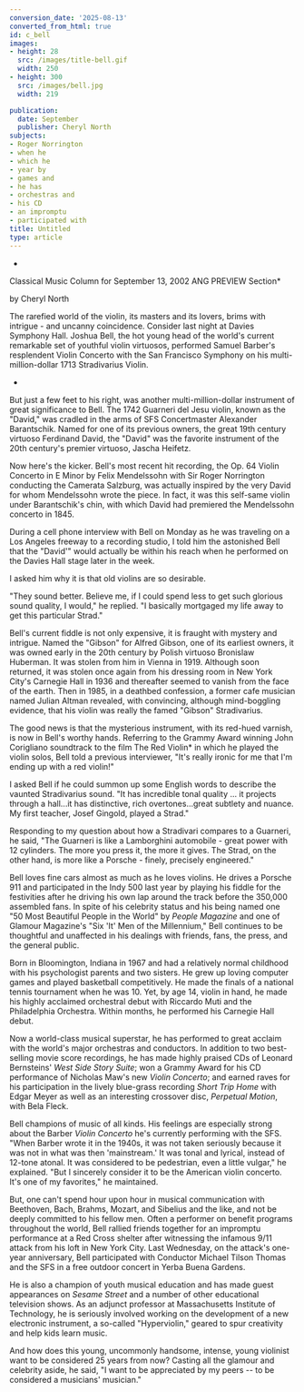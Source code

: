 ```yaml
---
conversion_date: '2025-08-13'
converted_from_html: true
id: c_bell
images:
- height: 28
  src: /images/title-bell.gif
  width: 250
- height: 300
  src: /images/bell.jpg
  width: 219

publication:
  date: September
  publisher: Cheryl North
subjects:
- Roger Norrington
- when he
- which he
- year by
- games and
- he has
- orchestras and
- his CD
- an impromptu
- participated with
title: Untitled
type: article
---
```


*

Classical Music Column for September 13, 2002 ANG PREVIEW Section*

by Cheryl North

The rarefied world of the violin, its masters and its lovers, brims with intrigue - and uncanny coincidence.
Consider last night at Davies Symphony Hall. Joshua Bell, the hot young head of the world's current remarkable set of youthful violin virtuosos, performed Samuel Barber's resplendent Violin Concerto with the San Francisco Symphony on his multi-million-dollar 1713 Stradivarius Violin.

*

But just a few feet to his right, was another multi-million-dollar instrument of great significance to Bell. The 1742 Guarneri del Jesu violin, known as the "David," was cradled in the arms of SFS Concertmaster Alexander Barantschik. Named for one of its previous owners, the great 19th century virtuoso Ferdinand David, the "David" was the favorite instrument of the 20th century's premier virtuoso, Jascha Heifetz.

Now here's the kicker. Bell's most recent hit recording, the Op. 64 Violin Concerto in E Minor by Felix Mendelssohn with Sir Roger Norrington conducting the Camerata Salzburg, was actually inspired by the very David for whom Mendelssohn wrote the piece. In fact, it was this self-same violin under Barantschik's chin, with which David had premiered the Mendelssohn concerto in 1845.

During a cell phone interview with Bell on Monday as he was traveling on a Los Angeles freeway to a recording studio, I told him the astonished Bell that the "David'" would actually be within his reach when he performed on the Davies Hall stage later in the week.

I asked him why it is that old violins are so desirable.

"They sound better. Believe me, if I could spend less to get such glorious sound quality, I would," he replied. "I basically mortgaged my life away to get this particular Strad."

Bell's current fiddle is not only expensive, it is fraught with mystery and intrigue. Named the "Gibson" for Alfred Gibson, one of its earliest owners, it was owned early in the 20th century by Polish virtuoso Bronislaw Huberman. It was stolen from him in Vienna in 1919. Although soon returned, it was stolen once again from his dressing room in New York City's Carnegie Hall in 1936 and thereafter seemed to vanish from the face of the earth. Then in 1985, in a deathbed confession, a former cafe musician named Julian Altman revealed, with convincing, although mind-boggling evidence, that his violin was really the famed "Gibson" Stradivarius.

The good news is that the mysterious instrument, with its red-hued varnish, is now in Bell's worthy hands. Referring to the Grammy Award winning John Corigliano soundtrack to the film The Red Violin* in which he played the violin solos, Bell told a previous interviewer, "It's really ironic for me that I'm ending up with a red violin!"

I asked Bell if he could summon up some English words to describe the vaunted Stradivarius sound. "It has incredible tonal quality ... it projects through a hall...it has distinctive, rich overtones...great subtlety and nuance. My first teacher, Josef Gingold, played a Strad."

Responding to my question about how a Stradivari compares to a Guarneri, he said, "The Guarneri is like a Lamborghini automobile - great power with 12 cylinders. The more you press it, the more it gives. The Strad, on the other hand, is more like a Porsche - finely, precisely engineered."

Bell loves fine cars almost as much as he loves violins. He drives a Porsche 911 and participated in the Indy 500 last year by playing his fiddle for the festivities after he driving his own lap around the track before the 350,000 assembled fans.
In spite of his celebrity status and his being named one "50 Most Beautiful People in the World" by *People Magazine* and one of Glamour Magazine's "Six 'It' Men of the Millennium," Bell continues to be thoughtful and unaffected in his dealings with friends, fans, the press, and the general public.

Born in Bloomington, Indiana in 1967 and had a relatively normal childhood with his psychologist parents and two sisters. He grew up loving computer games and played basketball competitively. He made the finals of a national tennis tournament when he was 10. Yet, by age 14, violin in hand, he made his highly acclaimed orchestral debut with Riccardo Muti and the Philadelphia Orchestra. Within months, he performed his Carnegie Hall debut.

Now a world-class musical superstar, he has performed to great acclaim with the world's major orchestras and conductors. In addition to two best-selling movie score recordings, he has made highly praised CDs of Leonard Bernsteins' *West Side Story Suite*; won a Grammy Award for his CD performance of Nicholas Maw's new *Violin Concerto*; and earned raves for his participation in the lively blue-grass recording *Short Trip Home* with Edgar Meyer as well as an interesting crossover disc, *Perpetual Motion*, with Bela Fleck.

Bell champions of music of all kinds. His feelings are especially strong about the Barber *Violin Concerto* he's currently performing with the SFS. "When Barber wrote it in the 1940s, it was not taken seriously because it was not in what was then 'mainstream.' It was tonal and lyrical, instead of 12-tone atonal. It was considered to be pedestrian, even a little vulgar," he explained. "But I sincerely consider it to be the American violin concerto. It's one of my favorites," he maintained.

But, one can't spend hour upon hour in musical communication with Beethoven, Bach, Brahms, Mozart, and Sibelius and the like, and not be deeply committed to his fellow men. Often a performer on benefit programs throughout the world, Bell rallied friends together for an impromptu performance at a Red Cross shelter after witnessing the infamous 9/11 attack from his loft in New York City. Last Wednesday, on the attack's one-year anniversary, Bell participated with Conductor Michael Tilson Thomas and the SFS in a free outdoor concert in Yerba Buena Gardens.

He is also a champion of youth musical education and has made guest appearances on *Sesame Street* and a number of other educational television shows. As an adjunct professor at Massachusetts Institute of Technology, he is seriously involved working on the development of a new electronic instrument, a so-called "Hyperviolin," geared to spur creativity and help kids learn music.

And how does this young, uncommonly handsome, intense, young violinist want to be considered 25 years from now?
Casting all the glamour and celebrity aside, he said, "I want to be appreciated by my peers -- to be considered a musicians' musician."

